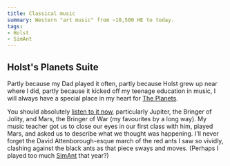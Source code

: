 ```yaml
---
title: Classical music
summary: Western "art music" from ~10,500 HE to today.
tags:
- Holst
- SimAnt
---
```

## Holst's Planets Suite

Partly because my Dad played it often, partly because Holst grew up near where I did, partly because it kicked off my teenage education in music, I will always have a special place in my heart for [The Planets](https://en.wikipedia.org/wiki/The_Planets).

You should absolutely [listen to it now](https://songwhip.com/gustav-holst/holsttheplanets), particularly Jupiter, the Bringer of Jolity, and Mars, the Bringer of War (my favourites by a long way). My music teacher got us to close our eyes in our first class with him, played Mars, and asked us to describe what we thought was happening. I'll never forget the David Attenborough-esque march of the red ants I saw so vividly, clashing against the black ants as that piece sways and moves. (Perhaps I played too much [SimAnt](https://en.wikipedia.org/wiki/SimAnt) that year?)
